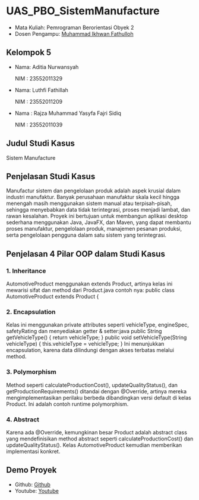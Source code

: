 # UAS_PBO_SistemManufacture
<ul>
  <li>Mata Kuliah: Pemrograman Berorientasi Obyek 2</li>
  <li>Dosen Pengampu: <a href="https://github.com/Muhammad-Ikhwan-Fathulloh">Muhammad Ikhwan Fathulloh</a></li>
</ul>

## Kelompok 5
<ul>
  <li>Nama:  Aditia Nurwansyah</li>
  <p>NIM : 23552011329</p>
</ul>

<ul>
  <li>Nama: Luthfi Fathillah</li>
  <p>NIM : 23552011209</p>
</ul>

<ul>
  <li>Nama : Rajza Muhammad Yasyfa Fajri Sidiq</li>
  <p>NIM  : 23552011039</p>
</ul>

## Judul Studi Kasus
<p> Sistem Manufacture </p>

## Penjelasan Studi Kasus
<p>Manufactur sistem dan pengelolaan produk adalah aspek krusial dalam industri manufaktur.
Banyak perusahaan manufaktur skala kecil hingga menengah masih menggunakan sistem
manual atau terpisah-pisah, sehingga menyebabkan data tidak terintegrasi, proses menjadi
lambat, dan rawan kesalahan.
Proyek ini bertujuan untuk membangun aplikasi desktop sederhana menggunakan Java,
JavaFX, dan Maven, yang dapat membantu proses manufaktur, pengelolaan produk,
manajemen pesanan produksi, serta pengelolaan pengguna dalam satu sistem yang
terintegrasi.</p>

## Penjelasan 4 Pilar OOP dalam Studi Kasus

### 1. Inheritance
<p>AutomotiveProduct menggunakan extends Product, artinya kelas ini mewarisi sifat dan method
dari Product.java contoh nya: public class AutomotiveProduct extends Product {</p>

### 2. Encapsulation
<p>Kelas ini menggunakan private attributes seperti vehicleType, engineSpec, safetyRating dan
menyediakan getter & setter:java
public String getVehicleType() { return vehicleType; }
public void setVehicleType(String vehicleType) { this.vehicleType = vehicleType; }
Ini menunjukkan encapsulation, karena data dilindungi dengan akses terbatas melalui method.</p>

### 3. Polymorphism
<p>Method seperti calculateProductionCost(), updateQualityStatus(), dan
getProductionRequirements() ditandai dengan @Override, artinya mereka
mengimplementasikan perilaku berbeda dibandingkan versi default di kelas Product. Ini adalah
contoh runtime polymorphism.</p>

### 4. Abstract
<p>Karena ada @Override, kemungkinan besar Product adalah abstract class yang mendefinisikan
method abstract seperti calculateProductionCost() dan updateQualityStatus(). Kelas
AutomotiveProduct kemudian memberikan implementasi konkret.</p>  

## Demo Proyek
<ul>
  <li>Github: <a href="https://github.com/aditianurwansyah/UAS_PBO_SistemManufacture">Github</a></li>  
  <li>Youtube: <a href="">Youtube</a></li>  
</ul>
